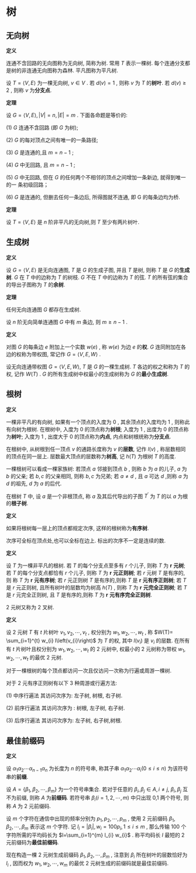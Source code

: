 # 树

## 无向树

**定义**

连通不含回路的无向图称为无向树, 简称为树. 常用  $T$  表示一棵树. 每个连通分支都是树的非连通无向图称为森林. 平凡图称为平凡树.

设  $T=\langle V, E\rangle$  为一棵无向树,  $v \in V$ . 若  $d(v)=  1$ , 则称  $v$  为  $T$  的**树叶**. 若  $d(v) \geqslant 2$ , 则称  $v$  为**分支点**.

**定理**

设  $G=\langle V, E\rangle,|V|=n,|E|=m$ . 下面各命题是等价的:

(1)  $G$  连通不含回路 (即  $G$  为树);

(2)  $G$  的每对顶点之间有唯一的一条路径;

(3)  $G$  是连通的,且  $m=n-1$ ;

(4)  $G$  中无回路, 且  $m=n-1$ ;

(5)  $G$  中无回路, 但在  $G$  的任何两个不相邻的顶点之间增加一条新边, 就得到唯一的一 条初级回路；

(6)  $G$  是连通的, 但删去任何一条边后, 所得图就不连通, 即  G  的每条边均为桥.

**定理**

设  $T=\langle V, E\rangle$  是  $n$  阶非平凡的无向树,则  $T$  至少有两片树叶.

## 生成树

**定义**

设  $G=\langle V, E\rangle$  是无向连通图,  $T$  是  $G$  的生成子图, 并且  $T$  是树, 则称  $T$  是  $G$  的**生成树**.  $G$  在  $T$  中的边称为  $T$  的树枝.  $G$  不在  $T$  中的边称为  $T$  的弦.  $T$  的所有弦的集合的导出子图称为  $T$  的**余树**.

**定理**

任何无向连通图  $G$  都存在生成树.

设  $n$  阶无向简单连通图  $G$  中有  $m$  条边, 则  $m \geqslant n-1$ .

**定义**

对图  $G$  的每条边  $e$  附加上一个实数  $w(e)$ , 称  $w(e)$  为边  $e$  的**权**.  $G$  连同附加在各边的权称为带权图, 常记作  $G=\langle V, E, W\rangle$ .

设无向连通带权图  $G=\langle V, E, W\rangle$, $T$  是  $G$  的一棵生成树.  $T$  各边的权之和称为  $T$  的权, 记作  $W(T)$ . $G$  的所有生成树中权最小的生成树称为  $G$  的**最小生成树**.

## 根树

**定义**

一棵非平凡的有向树, 如果有一个顶点的入度为 0 , 其余顶点的入度均为 1 , 则称此有向树为根树. 在根树中, 入度为 0 的顶点称为**树根**; 入度为 1 , 出度为 0 的顶点称为**树叶**; 入度为 1 , 出度大于 0 的顶点称为**内点**, 内点和树根统称为**分支点**.

在根树中, 从树根到任一顶点  $v$  的通路长度称为  $v$  的**层数**, 记作  $l(v)$ , 称层数相同的顶点在同一层上. 层数最大顶点的层数称为**树高**, 记  $h(T)$  为根树  $T$  的高度.

一棵根树可以看成一棵家族树:  若顶点  $a$  邻接到顶点  $b$ , 则称  $b$  为  $a$  的儿子,  $a$  为  $b$  的父亲; 若  $b, c$  的父亲相同, 则称  $b, c$  为兄弟; 若  $a \neq d$ , 且  $a$  可达  $d$ ,则称  $a$  为  $d$  的祖先,  $d$  为  $a$  的后代.

在根树  $T$  中, 设  $a$  是一个非根顶点, 称  $a$  及其后代导出的子图  $T^{\prime}$  为  $T$  的以  $a$  为根的**根子树**.

**定义**

如果将根树每一层上的顶点都规定次序, 这样的根树称为**有序树**.

次序可全标在顶点处,也可以全标在边上. 标出的次序不一定是连续的数.

**定义**

设  $T$  为一棵非平凡的根树. 若  $T$  的每个分支点至多有  $r$  个儿子, 则称  $T$  为  $\boldsymbol{r}$  **元树**; 若  $T$  的每个分支点都恰有  $r$  个儿子, 则称  $T$  为  $\boldsymbol{r}$  **元正则树**; 若  $r$  元树  $T$  是有序的, 则 称  $T$  为  $\boldsymbol{r}$  **元有序树**; 若  $r$  元正则树  $T$  是有序的,则称  $T$  是  $\boldsymbol{r}$  **元有序正则树**; 若  $T$  是  $r$  元正则树, 且所有树叶的层数均为树高  $h(T)$ , 则称  $T$  为  $\boldsymbol{r}$  **元完全正则树**; 若  $T$  是  $r$  元完全正则树, 且  $T$  是有序的,则称  $T$  为  $\boldsymbol{r}$  **元有序完全正则树**.

2 元树又称为 2 叉树.

**定义**

设 2 元树  $T$  有  $t$  片树叶  $v_{1}, v_{2}, \cdots, v_{t}$ , 权分别为  $w_{1}, w_{2}, \cdots, w_{t}$ , 称  $W(T)=   \sum_{i=1}^{t} w_{i} l\left(v_{i}\right)$  为  $T$  的权, 其中  $l\left(v_{i}\right)$  是  $v_{i}$  的层数. 在所有有  $t$  片树叶且权分别为  $w_{1}, w_{2}, \cdots, w_{t}$  的 2 元树中, 权最小的 2 元树称为带权  $w_{1}, w_{2}, \cdots, w_{t}$  的最优 2 元树.

对于一棵根树的每个顶点都访问一次且仅访问一次称为行遍或周游一棵树.

对于 2 元有序正则树有以下 3 种周游或行遍方法:

(1) 中序行遍法 其访问次序为: 左子树, 树根, 右子树.

(2) 前序行遍法 其访问次序为 : 树根, 左子树, 右子树.

(3) 后序行遍法 其访问次序为: 左子树, 右子树,树根.

## 最佳前缀码

**定义**

设  $\alpha_{1} \alpha_{2} \cdots \alpha_{n-1} \alpha_{n}$  为长度为  $n$  的符号串, 称其子串  $\alpha_{1} \alpha_{2} \cdots \alpha_{i}(0 \leqslant i \leqslant n)$  为该符号串的**前缀**.

设  $A=\left\{\beta_{1}, \beta_{2}, \cdots, \beta_{m}\right\}$  为一个符号串集合. 若对于任意的  $\beta_{i}, \beta_{j} \in A, i \neq j$, $\beta_{i}, \beta_{j}$  互不为前缀,  则称  $A$  为**前缀码**. 若符号串  $\beta_{i}(i=1,2, \cdots, m)$  中只出现 0,1 两个符号, 则称  $A$  为 2 元前缀码.


设  $m$  个字符在通信中出现的频率分别为  $p_{1}, p_{2}, \cdots, p_{m}$ , 使用 2 元前缀码  $\beta_{1}, \beta_{2}, \cdots, \beta_{m}$  表示这  $m$  个字符. 记  $l_{i}=\left|\beta_{i}\right|, w_{i}=100 p_{i}, 1 \leqslant i \leqslant m$ , 那么传输 100 个字符所需的平均码长为  $l=\sum_{i=1}^{m} l_{i} w_{i}$ . 称平均码长  $l$  最短的 2 元前缀码为**最佳前缀码**. 

现在构造一棵 2 元树生成前缀码  $\beta_{1}, \beta_{2}, \cdots, \beta_{m}$ , 注意到  $\beta_{i}$  所在树叶的层数恰好为  $l_{i}$ , 因而权为  $w_{1}, w_{2}, \cdots, w_{m}$  的最优 2 元树生成的前缀码就是最佳前缀码.